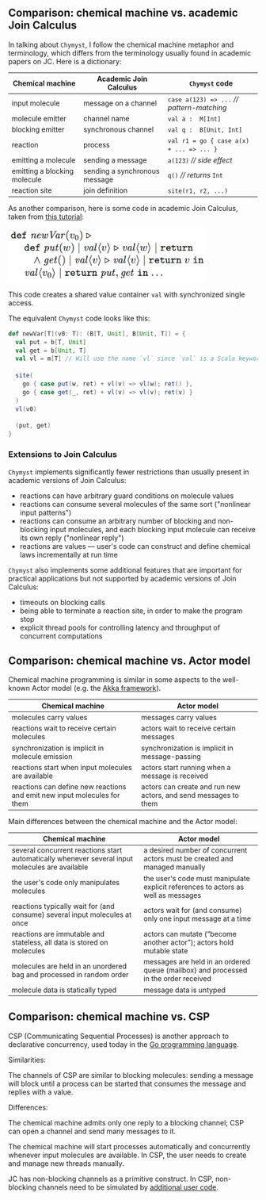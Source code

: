 <link href="{{ site.github.url }}/tables.css" rel="stylesheet" />

## Comparison: chemical machine vs. academic Join Calculus

In talking about `Chymyst`, I follow the chemical machine metaphor and terminology, which differs from the terminology usually found in academic papers on JC.
Here is a dictionary:

| Chemical machine  | Academic Join Calculus | `Chymyst` code |
|---|---|---|
| input molecule | message on a channel | `case a(123) => ...` _// pattern-matching_ |
| molecule emitter | channel name | `val a :  M[Int]` |
| blocking emitter | synchronous channel | `val q :  B[Unit, Int]` |
| reaction | process | `val r1 = go { case a(x) + ... => ... }` |
| emitting a molecule | sending a message | `a(123)` _// side effect_ |
| emitting a blocking molecule | sending a synchronous message | `q()` _// returns_ `Int` |
| reaction site | join definition | `site(r1, r2, ...)` |

As another comparison, here is some code in academic Join Calculus, taken from [this tutorial](http://research.microsoft.com/en-us/um/people/fournet/papers/join-tutorial.pdf):

<img alt="def newVar(v0) def put(w) etc." src="docs/academic_join_calculus_2.png" width="400" />

This code creates a shared value container `val` with synchronized single access.

The equivalent `Chymyst` code looks like this:

```scala
def newVar[T](v0: T): (B[T, Unit], B[Unit, T]) = {
  val put = b[T, Unit] 
  val get = b[Unit, T]
  val vl = m[T] // Will use the name `vl` since `val` is a Scala keyword.
  
  site(
    go { case put(w, ret) + vl(v) => vl(w); ret() },
    go { case get(_, ret) + vl(v) => vl(v); ret(v) }
  )
  vl(v0)
  
  (put, get)
}

```

### Extensions to Join Calculus

`Chymyst` implements significantly fewer restrictions than usually present in academic versions of Join Calculus:

- reactions can have arbitrary guard conditions on molecule values
- reactions can consume several molecules of the same sort ("nonlinear input patterns")
- reactions can consume an arbitrary number of blocking and non-blocking input molecules, and each blocking input molecule can receive its own reply ("nonlinear reply")
- reactions are values — user's code can construct and define chemical laws incrementally at run time 

`Chymyst` also implements some additional features that are important for practical applications but not supported by academic versions of Join Calculus:

- timeouts on blocking calls
- being able to terminate a reaction site, in order to make the program stop
- explicit thread pools for controlling latency and throughput of concurrent computations

## Comparison: chemical machine vs. Actor model

Chemical machine programming is similar in some aspects to the well-known Actor model (e.g. the [Akka framework](https://github.com/akka/akka)).

| Chemical machine | Actor model |
|---|---|
| molecules carry values | messages carry values |
| reactions wait to receive certain molecules | actors wait to receive certain messages | 
| synchronization is implicit in molecule emission | synchronization is implicit in message-passing | 
| reactions start when input molecules are available | actors start running when a message is received |
| reactions can define new reactions and emit new input molecules for them | actors can create and run new actors, and send messages to them |

Main differences between the chemical machine and the Actor model:

| Chemical machine | Actor model |
|---|---|
| several concurrent reactions start automatically whenever several input molecules are available | a desired number of concurrent actors must be created and managed manually |
| the user's code only manipulates molecules | the user's code must manipulate explicit references to actors as well as messages |
| reactions typically wait for (and consume) several input molecules at once | actors wait for (and consume) only one input message at a time |
| reactions are immutable and stateless, all data is stored on molecules | actors can mutate (“become another actor”); actors hold mutable state |
| molecules are held in an unordered bag and processed in random order | messages are held in an ordered queue (mailbox) and processed in the order received |
| molecule data is statically typed | message data is untyped |

## Comparison: chemical machine vs. CSP

CSP (Communicating Sequential Processes) is another approach to declarative concurrency, used today in the [Go programming language](https://golang.org/).

Similarities:

The channels of CSP are similar to blocking molecules: sending a message will block until a process can be started that consumes the message and replies with a value.

Differences:

The chemical machine admits only one reply to a blocking channel; CSP can open a channel and send many messages to it.

The chemical machine will start processes automatically and concurrently whenever input molecules are available.
In CSP, the user needs to create and manage new threads manually.

JC has non-blocking channels as a primitive construct.
In CSP, non-blocking channels need to be simulated by [additional user code](https://gobyexample.com/non-blocking-channel-operations).
